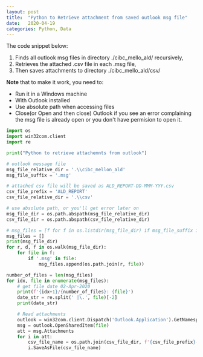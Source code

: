 ```yaml
---
layout: post
title:  "Python to Retrieve attachment from saved outlook msg file"
date:   2020-04-19
categories: Python, Data
---
```


The code snippet below:
1. Finds all outlook msg files in directory ./cibc_mello_ald/ recursively,
2. Retrieves the attached .csv file in each .msg file,
3. Then saves attachments to directory ./cibc_mello_ald/csv/

**Note** that to make it work, you need to:
- Run it in a Windows machine
- With Outlook installed
- Use absolute path when accessing files
- Close(or Open and then close) Outlook if you see an error complaining the msg file is already open or you don't have permision to open it.

``` python
import os
import win32com.client
import re

print("Python to retrieve attachemnts from outlook")

# outlook message file
msg_file_relative_dir = '.\\cibc_mellon_ald'
msg_file_suffix = '.msg'

# attached csv file will be saved as ALD_REPORT-DD-MMM-YYY.csv
csv_file_prefix = 'ALD_REPORT'
csv_file_relative_dir = '.\\csv'

# use absolute path, or you'll get error later on
msg_file_dir = os.path.abspath(msg_file_relative_dir)
csv_file_dir = os.path.abspath(csv_file_relative_dir)

# msg_files = [f for f in os.listdir(msg_file_dir) if msg_file_suffix in f]
msg_files = []
print(msg_file_dir)
for r, d, f in os.walk(msg_file_dir):
    for file in f:
        if '.msg' in file:
            msg_files.append(os.path.join(r, file))

number_of_files = len(msg_files)
for idx, file in enumerate(msg_files):
    # get file date 02-Apr-2020
    print(f'{idx+1}/{number_of_files}: {file}')
    date_str = re.split(' |\.', file)[-2]
    print(date_str)

    # Read attachments
    outlook = win32com.client.Dispatch('Outlook.Application').GetNamespace('MAPI')
    msg = outlook.OpenSharedItem(file)
    att = msg.Attachments
    for i in att:
        csv_file_name = os.path.join(csv_file_dir, f'{csv_file_prefix}-{date_str}.csv')
        i.SaveAsFile(csv_file_name)
```
